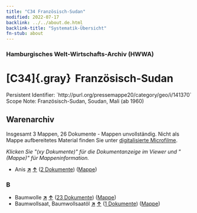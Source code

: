 ```yaml
---
title: "C34 Französisch-Sudan"
modified: 2022-07-17
backlink: ../../about.de.html
backlink-title: "Systematik-Übersicht"
fn-stub: about
---
```


### Hamburgisches Welt-Wirtschafts-Archiv (HWWA)

# [C34]{.gray}&#8201; Französisch-Sudan

<div class="hint">Persistent Identifier: `http://purl.org/pressemappe20/category/geo/i/141370`</div>

<div class="hint">
Scope Note: Französisch-Sudan, Soudan, Mali (ab 1960)
</div>





## Warenarchiv








Insgesamt 3 Mappen, 26 Dokumente - Mappen unvollständig.
Nicht als Mappe aufbereitetes Material finden Sie unter [digitalisierte Microfilme](/film/h1_wa.de.html).

_Klicken Sie "(xy Dokumente)" für die Dokumentanzeige im Viewer und "(Mappe)" für Mappeninformation._



- Anis [**&nearr;**](../../../ware/i/141976/about.de.html "Anis (XXX in der ganzen Welt)") [**&uarr;**](../../../ware/about.de.html#PID20-Gw01 "Warensystematik") (<a href="https://pm20.zbw.eu/iiifview/folder/wa/141976,141370" title="über: Anis : Französisch-Sudan" target="_blank">2 Dokumente</a>) ([Mappe](../../../../folder/wa/1419xx/141976/1413xx/141370/about.de.html))

### B

- Baumwolle [**&nearr;**](../../../ware/i/142089/about.de.html "Baumwolle (XXX in der ganzen Welt)") [**&uarr;**](../../../ware/about.de.html#PLW04-Bw "Warensystematik") (<a href="https://pm20.zbw.eu/iiifview/folder/wa/142089,141370" title="über: Baumwolle : Französisch-Sudan" target="_blank">23 Dokumente</a>) ([Mappe](../../../../folder/wa/1420xx/142089/1413xx/141370/about.de.html))
- Baumwollsaat, Baumwollsaatöl [**&nearr;**](../../../ware/i/142093/about.de.html "Baumwollsaat, Baumwollsaatöl (XXX in der ganzen Welt)") [**&uarr;**](../../../ware/about.de.html#PID20-Oe01 "Warensystematik") (<a href="https://pm20.zbw.eu/iiifview/folder/wa/142093,141370" title="über: Baumwollsaat, Baumwollsaatöl : Französisch-Sudan" target="_blank">1 Dokumente</a>) ([Mappe](../../../../folder/wa/1420xx/142093/1413xx/141370/about.de.html))




